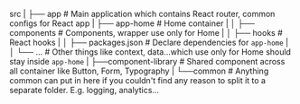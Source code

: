 src
|    ├── app                     # Main application which contains React router, common configs for React app
|    ├── app-home                # Home container
|    │   ├── components          # Components, wrapper use only for Home
|    │   ├── hooks               # React hooks 
|    │   ├── packages.json       # Declare dependencies for `app-home`
|    │   └── ...                 # Other things like context, data...which use only for Home should stay inside `app-home`
|    ├──component-library        # Shared component across all container like Button, Form, Typography
|    └──common                   # Anything common can put in here if you couldn't find any reason to split it to a separate folder. E.g. logging, analytics...